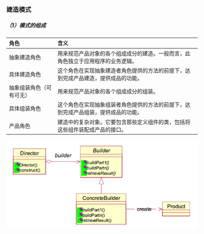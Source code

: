 ### 建造模式

##### （1）模式的组成

| 角色 | 含义 |
| :--- | :--- |
| 抽象建造角色 | 用来规范产品对象的各个组成成分的建造。一般而言，此角色独立于应用程序的业务逻辑。 |
| 具体建造角色 | 这个角色在实现抽象建造者角色提供的方法的前提下，达到完成产品建造，提供成品的功能。 |
| 抽象组装角色（可有可无） | 用来规范产品对象的各个组成成分的组装。 |
| 具体组装角色 | 这个角色在实现抽象组装者角色提供的方法的前提下，达到完成产品组装，提供成品的功能。 |
| 产品角色 | 建造中的复杂对象。它要包含那些定义组件的类，包括将这些组件装配成产品的接口。 |

![](/assets/建造模式类图.png)

